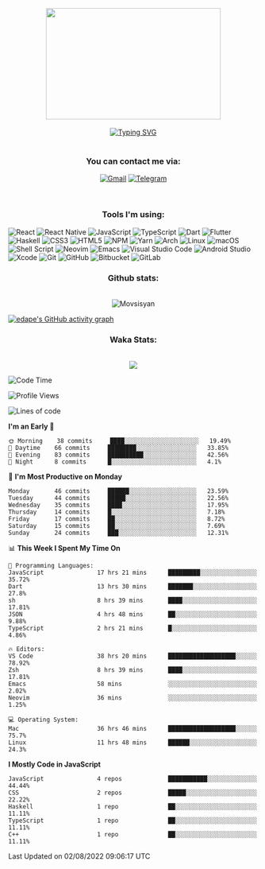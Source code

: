 <div align="center"><kbd><img src="https://c.tenor.com/76XxFDBUu48AAAAC/frustrated-mad.gif" width="352" height="224"/></kbd></div>
&nbsp;

<div align="center">
<a href="https://git.io/typing-svg"><img src="https://readme-typing-svg.herokuapp.com?duration=7000&color=EBCB8B&background=3B4252F4&vCenter=true&width=900&lines=Hi+);I%E2%80%99m+interested+in+coding%2C+reading%2C+music%2C+apes;currently+working+as+a+React+Native+developer;looking+to+collaborate+on+React%2FJS%2FElectron%2FReact+Native%2FDart+project;Also+I'm+big+fan+of+Neovim%2C+Tmux%2C++Xmonad+and+all+Linux+stuff;Running+Arch+Linux+with+Xmonad+on+my+mobile+workstation;You+can+reach+me+by+an+email+below" alt="Typing SVG" /></a>
</div>
&nbsp;
<div align="center">
  <h3>You can contact me via:</h3>
  
[![Gmail](https://img.shields.io/badge/Gmail-D14836?style=for-the-badge&logo=gmail&logoColor=white)](mailto:edmondavetisyanw@gmail.com)
[![Telegram](https://img.shields.io/badge/Telegram-2CA5E0?style=for-the-badge&logo=telegram&logoColor=white)](https://t.me/edmondrush)

</div>

&nbsp;

<div align="center">
  <h3>Tools I'm using:</h3>
  </div>
  
  ![React](https://img.shields.io/badge/react-%2320232a.svg?style=for-the-badge&logo=react&logoColor=%2361DAFB)
  ![React Native](https://img.shields.io/badge/react_native-%2320232a.svg?style=for-the-badge&logo=react&logoColor=%2361DAFB)
  ![JavaScript](https://img.shields.io/badge/javascript-%23323330.svg?style=for-the-badge&logo=javascript&logoColor=%23F7DF1E)
  ![TypeScript](https://img.shields.io/badge/typescript-%23007ACC.svg?style=for-the-badge&logo=typescript&logoColor=white)
  ![Dart](https://img.shields.io/badge/dart-%230175C2.svg?style=for-the-badge&logo=dart&logoColor=white)
  ![Flutter](https://img.shields.io/badge/Flutter-%2302569B.svg?style=for-the-badge&logo=Flutter&logoColor=white)
  ![Haskell](https://img.shields.io/badge/Haskell-5e5086?style=for-the-badge&logo=haskell&logoColor=white)
  ![CSS3](https://img.shields.io/badge/css3-%231572B6.svg?style=for-the-badge&logo=css3&logoColor=white)
  ![HTML5](https://img.shields.io/badge/html5-%23E34F26.svg?style=for-the-badge&logo=html5&logoColor=white)
  ![NPM](https://img.shields.io/badge/NPM-%23000000.svg?style=for-the-badge&logo=npm&logoColor=white)
  ![Yarn](https://img.shields.io/badge/yarn-%232C8EBB.svg?style=for-the-badge&logo=yarn&logoColor=white)
  ![Arch](https://img.shields.io/badge/Arch%20Linux-1793D1?logo=arch-linux&logoColor=fff&style=for-the-badge)
  ![Linux](https://img.shields.io/badge/Linux-FCC624?style=for-the-badge&logo=linux&logoColor=black)
  ![macOS](https://img.shields.io/badge/mac%20os-000000?style=for-the-badge&logo=macos&logoColor=F0F0F0)
  ![Shell Script](https://img.shields.io/badge/shell_script-%23121011.svg?style=for-the-badge&logo=gnu-bash&logoColor=white)
  ![Neovim](https://img.shields.io/badge/NeoVim-%2357A143.svg?&style=for-the-badge&logo=neovim&logoColor=white)
  ![Emacs](https://img.shields.io/badge/Emacs-%237F5AB6.svg?&style=for-the-badge&logo=gnu-emacs&logoColor=white)
  ![Visual Studio Code](https://img.shields.io/badge/Visual%20Studio%20Code-0078d7.svg?style=for-the-badge&logo=visual-studio-code&logoColor=white)
  ![Android Studio](https://img.shields.io/badge/Android%20Studio-3DDC84.svg?style=for-the-badge&logo=android-studio&logoColor=white)
  ![Xcode](https://img.shields.io/badge/Xcode-007ACC?style=for-the-badge&logo=Xcode&logoColor=white)
  ![Git](https://img.shields.io/badge/git-%23F05033.svg?style=for-the-badge&logo=git&logoColor=white)
  ![GitHub](https://img.shields.io/badge/github-%23121011.svg?style=for-the-badge&logo=github&logoColor=white)
  ![Bitbucket](https://img.shields.io/badge/bitbucket-%230047B3.svg?style=for-the-badge&logo=bitbucket&logoColor=white)
  ![GitLab](https://img.shields.io/badge/gitlab-%23181717.svg?style=for-the-badge&logo=gitlab&logoColor=white)
<div align="center">
  <h3>Github stats:</h3>
  <br>
  <img align="center" src="https://github-readme-streak-stats.herokuapp.com/?user=edavetisyan&theme=dark" alt="Movsisyan" />
</div>

[![edape's GitHub activity graph](https://activity-graph.herokuapp.com/graph?username=edavetisyan&&theme=xcode)](https://github.com/edavetisyan)

<div align="center">
  <h3>Waka Stats:</h3>
  <br>
  <img src="https://github-readme-stats.vercel.app/api/wakatime?username=edape&theme=dark&layout=compact"></img>
</div>


<!--START_SECTION:waka-->
![Code Time](http://img.shields.io/badge/Code%20Time-0%20secs-blue)

![Profile Views](http://img.shields.io/badge/Profile%20Views-285-blue)

![Lines of code](https://img.shields.io/badge/From%20Hello%20World%20I%27ve%20Written-2%20Million%20lines%20of%20code-blue)

**I'm an Early 🐤** 

```text
🌞 Morning    38 commits     ████░░░░░░░░░░░░░░░░░░░░░   19.49% 
🌆 Daytime    66 commits     ████████░░░░░░░░░░░░░░░░░   33.85% 
🌃 Evening    83 commits     ██████████░░░░░░░░░░░░░░░   42.56% 
🌙 Night      8 commits      █░░░░░░░░░░░░░░░░░░░░░░░░   4.1%

```
📅 **I'm Most Productive on Monday** 

```text
Monday       46 commits     ██████░░░░░░░░░░░░░░░░░░░   23.59% 
Tuesday      44 commits     █████░░░░░░░░░░░░░░░░░░░░   22.56% 
Wednesday    35 commits     ████░░░░░░░░░░░░░░░░░░░░░   17.95% 
Thursday     14 commits     █░░░░░░░░░░░░░░░░░░░░░░░░   7.18% 
Friday       17 commits     ██░░░░░░░░░░░░░░░░░░░░░░░   8.72% 
Saturday     15 commits     ██░░░░░░░░░░░░░░░░░░░░░░░   7.69% 
Sunday       24 commits     ███░░░░░░░░░░░░░░░░░░░░░░   12.31%

```


📊 **This Week I Spent My Time On** 

```text
💬 Programming Languages: 
JavaScript               17 hrs 21 mins      █████████░░░░░░░░░░░░░░░░   35.72% 
Dart                     13 hrs 30 mins      ███████░░░░░░░░░░░░░░░░░░   27.8% 
sh                       8 hrs 39 mins       ████░░░░░░░░░░░░░░░░░░░░░   17.81% 
JSON                     4 hrs 48 mins       ██░░░░░░░░░░░░░░░░░░░░░░░   9.88% 
TypeScript               2 hrs 21 mins       █░░░░░░░░░░░░░░░░░░░░░░░░   4.86%

🔥 Editors: 
VS Code                  38 hrs 20 mins      ███████████████████░░░░░░   78.92% 
Zsh                      8 hrs 39 mins       ████░░░░░░░░░░░░░░░░░░░░░   17.81% 
Emacs                    58 mins             ░░░░░░░░░░░░░░░░░░░░░░░░░   2.02% 
Neovim                   36 mins             ░░░░░░░░░░░░░░░░░░░░░░░░░   1.25%

💻 Operating System: 
Mac                      36 hrs 46 mins      ███████████████████░░░░░░   75.7% 
Linux                    11 hrs 48 mins      ██████░░░░░░░░░░░░░░░░░░░   24.3%

```

**I Mostly Code in JavaScript** 

```text
JavaScript               4 repos             ███████████░░░░░░░░░░░░░░   44.44% 
CSS                      2 repos             █████░░░░░░░░░░░░░░░░░░░░   22.22% 
Haskell                  1 repo              ██░░░░░░░░░░░░░░░░░░░░░░░   11.11% 
TypeScript               1 repo              ██░░░░░░░░░░░░░░░░░░░░░░░   11.11% 
C++                      1 repo              ██░░░░░░░░░░░░░░░░░░░░░░░   11.11%

```



 Last Updated on 02/08/2022 09:06:17 UTC
<!--END_SECTION:waka-->
